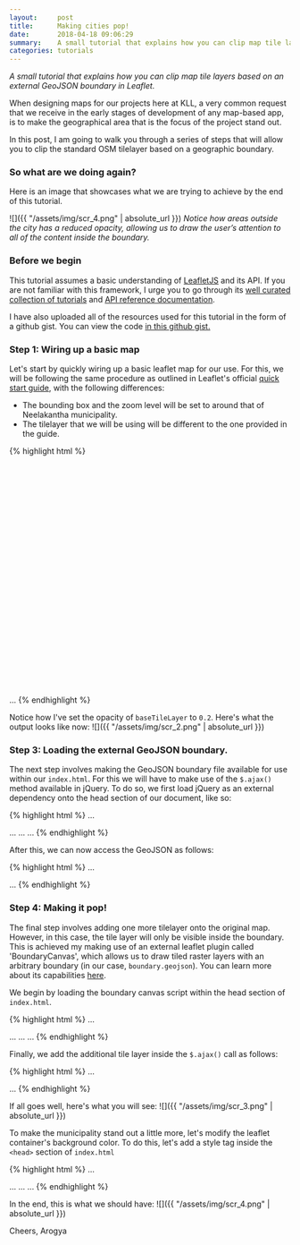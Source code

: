 ```yaml
---
layout:     post
title:      Making cities pop!
date:       2018-04-18 09:06:29
summary:    A small tutorial that explains how you can clip map tile layers based on an external GeoJSON boundary in Leaflet.
categories: tutorials
---
```


*A small tutorial that explains how you can clip map tile layers based on an external GeoJSON boundary in Leaflet.*

When designing maps for our projects here at KLL, a very common request that we receive in the early stages of development of any map-based app, is to make the geographical area that is the focus of the project stand out.

In this post, I am going to walk you through a series of steps that will allow you to clip the standard OSM tilelayer based on a geographic boundary.


### So what are we doing again?

Here is an image that showcases what we are trying to achieve by the end of this tutorial.

![]({{ "/assets/img/scr_4.png" | absolute_url }})
*Notice how areas outside the city has a reduced opacity, allowing us to draw the user’s attention to all of the content inside the boundary.*


### Before we begin

This tutorial assumes a basic understanding of <a href="http://leafletjs.com/">LeafletJS</a> and its API. If you are not familiar with this framework, I urge you to go through its <a href="http://leafletjs.com/examples.html">well curated collection of  tutorials</a> and <a href="http://leafletjs.com/reference-1.3.0.html">API reference documentation</a>.

I have also uploaded all of the resources used for this tutorial in the form of a github gist. You can view the code <a href="http://bl.ocks.org/arkoblog/1a0b65bd62686bab0d8a7ccca26be998">in this github gist.</a>


### Step 1: Wiring up a basic map

Let's start by quickly wiring up a basic leaflet map for our use. For this, we will be following the same procedure as outlined in Leaflet's official <a href="http://leafletjs.com/examples/quick-start/">quick start guide</a>, with the following differences:

  - The bounding box and the zoom level will be set to around that of Neelakantha municipality.
  - The tilelayer that we will be using will be different to the one provided in the guide.

{% highlight html %}
<!DOCTYPE html>
<html lang="en" dir="ltr">

  <head>
      <meta charset="utf-8">
      <!-- Loading leaflet JS styles and JS -->
      <link rel="stylesheet" href="https://unpkg.com/leaflet@1.3.1/dist/leaflet.css" integrity="sha512-Rksm5RenBEKSKFjgI3a41vrjkw4EVPlJ3+OiI65vTjIdo9brlAacEuKOiQ5OFh7cOI1bkDwLqdLw3Zg0cRJAAQ==" crossorigin="" />
      <script src="https://unpkg.com/leaflet@1.3.1/dist/leaflet.js" integrity="sha512-/Nsx9X4HebavoBvEBuyp3I7od5tA0UzAxs+j83KgC8PU0kgB4XiK4Lfe4y4cgBtaRJQEIFCW+oC506aPT2L1zw==" crossorigin=""></script>
      <!-- End loading Leaflet JS -->
      <title>Making Cities Pop - Final Output</title>
  </head>

  <body>
      <!-- Create a div where the map will reside -->
      <div id="my-map" style="height:400px;"></div>
      <script>

          var mymap = L.map('my-map').setView([27.89512, 85.1], 11);
      </script>
  </body>

</html>
{% endhighlight %}

Before we proceed, here's a screenshot of what the output currently looks like:

![]({{ "/assets/img/scr_1.png" | absolute_url }})
As you may have noticed, not much has happened so far.


### Step 2: Adding the base tile layer

Inside the script tag, we now create a new tile layer and add it to the map as follows.

{% highlight html %}
...

<script>
  var mymap = L.map('my-map').setView([27.89512, 85.1], 11);

  var osmURL = 'https://{s}.tile.openstreetmap.org/{z}/{x}/{y}.png'
  var baseTileLayer = L.tileLayer(osmURL, { opacity: 0.2 });
  baseTileLayer.addTo(mymap);
</script>

...
{% endhighlight %}

Notice how I've set the opacity of `baseTileLayer` to `0.2`. Here's what the output looks like now:
![]({{ "/assets/img/scr_2.png" | absolute_url }})


### Step 3: Loading the external GeoJSON boundary.

The next step involves making the GeoJSON boundary file available for use within our `index.html`. For this we will have to make use of the `$.ajax()` method available in jQuery. To do so, we first load jQuery as an external dependency onto the head section of our document, like so:

{% highlight html %}
...
<head>
  ...
  <script src="https://code.jquery.com/jquery-2.2.4.js"></script>
  ...
</head>
...
{% endhighlight %}

After this, we can now access the GeoJSON as follows:

{% highlight html %}
...

<script>
  var mymap = L.map('my-map').setView([27.89512, 85.1], 11);
  var osmURL = 'https://{s}.tile.openstreetmap.org/{z}/{x}/{y}.png'
  var baseTileLayer = L.tileLayer(osmURL, { opacity: 0.4 });
  baseTileLayer.addTo(mymap);


  $.ajax({mimeType: 'application/json', url: 'boundary.geojson'} ).done(function(data) {
    console.log(data)
  });
</script>

...
{% endhighlight %}


### Step 4: Making it pop!

The final step involves adding one more tilelayer onto the original map. However, in this case, the tile layer will only be visible inside the boundary. This is achieved my making use of an external leaflet plugin called 'BoundaryCanvas', which allows us to draw tiled raster layers with an arbitrary boundary (in our case, `boundary.geojson`). You can learn more about its capabilities <a href="https://github.com/aparshin/leaflet-boundary-canvas">here</a>.

We begin by loading the boundary canvas script within the head section of `index.html`.

{% highlight html %}
...
<head>
  ...
      <script src="https://unpkg.com/leaflet-boundary-canvas@1.0.0/src/BoundaryCanvas.js"></script>
  ...
</head>
...
{% endhighlight %}

Finally, we add the additional tile layer inside the `$.ajax()` call as follows:

{% highlight html %}
...

<script>

  var mymap = L.map('my-map').setView([27.89512, 85.1], 11);
  var osmURL = 'https://{s}.tile.openstreetmap.org/{z}/{x}/{y}.png'
  var baseTileLayer = L.tileLayer(osmURL, { opacity: 0.2 });
  baseTileLayer.addTo(mymap);

  $.ajax({mimeType: 'application/json', url: 'boundary.geojson'} ).done(function(data) {
    var test = L.TileLayer.boundaryCanvas('https://{s}.tile.openstreetmap.org/{z}/{x}/{y}.png', {
        boundary: data,
    }).addTo(mymap);
  });

</script>

...
{% endhighlight %}

If all goes well, here's what you will see:
![]({{ "/assets/img/scr_3.png" | absolute_url }})

To make the municipality stand out a little more, let's modify the leaflet container's background color. To do this, let's add a style tag inside the `<head>` section of `index.html`

{% highlight html %}
...
<head>
  ...
  <style>
     .leaflet-container {
       background: #000;
     }
  </style>
  ...
</head>
...
{% endhighlight %}

In the end, this is what we should have:
![]({{ "/assets/img/scr_4.png" | absolute_url }})

Cheers,
Arogya
